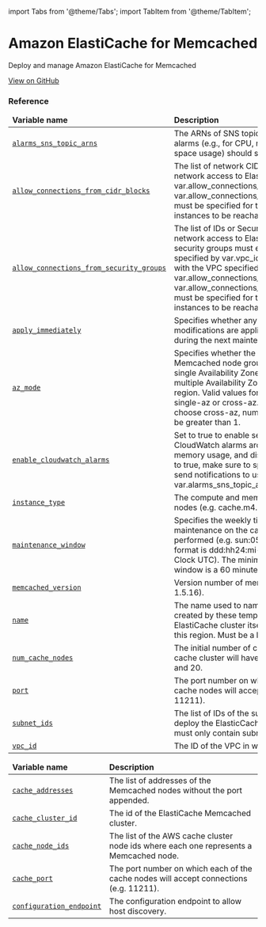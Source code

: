 import Tabs from '@theme/Tabs';
import TabItem from '@theme/TabItem';

# Amazon ElastiCache for Memcached

Deploy and manage Amazon ElastiCache for Memcached

<a href="https://github.com/gruntwork-io/terraform-aws-service-catalog/tree/master/modules/data-stores/memcached" className="link-button">View on GitHub</a>

### Reference 

<Tabs>
  <TabItem value="inputs" label="Inputs" default>
    <table>
        <thead>
            <tr>
                <td><b>Variable name</b></td>
                <td><b>Description</b></td>
            </tr>
        </thead>
        <tbody>
            <tr>
        <td><a name="alarms_sns_topic_arns" href="#alarms_sns_topic_arns" className="snap-top"><code>alarms_sns_topic_arns</code></a></td>
        <td>The ARNs of SNS topics where CloudWatch alarms (e.g., for CPU, memory, and disk space usage) should send notifications.</td>
    </tr><tr>
        <td><a name="allow_connections_from_cidr_blocks" href="#allow_connections_from_cidr_blocks" className="snap-top"><code>allow_connections_from_cidr_blocks</code></a></td>
        <td>The list of network CIDR blocks to allow network access to ElastiCache from. One of var.allow_connections_from_cidr_blocks or var.allow_connections_from_security_groups must be specified for the ElastiCache instances to be reachable.</td>
    </tr><tr>
        <td><a name="allow_connections_from_security_groups" href="#allow_connections_from_security_groups" className="snap-top"><code>allow_connections_from_security_groups</code></a></td>
        <td>The list of IDs or Security Groups to allow network access to ElastiCache from. All security groups must either be in the VPC specified by var.vpc_id, or a peered VPC with the VPC specified by var.vpc_id. One of var.allow_connections_from_cidr_blocks or var.allow_connections_from_security_groups must be specified for the ElastiCache instances to be reachable.</td>
    </tr><tr>
        <td><a name="apply_immediately" href="#apply_immediately" className="snap-top"><code>apply_immediately</code></a></td>
        <td>Specifies whether any database modifications are applied immediately, or during the next maintenance window.</td>
    </tr><tr>
        <td><a name="az_mode" href="#az_mode" className="snap-top"><code>az_mode</code></a></td>
        <td>Specifies whether the nodes in this Memcached node group are created in a single Availability Zone or created across multiple Availability Zones in the cluster's region. Valid values for this parameter are single-az or cross-az. If you want to choose cross-az, num_cache_nodes must be greater than 1.</td>
    </tr><tr>
        <td><a name="enable_cloudwatch_alarms" href="#enable_cloudwatch_alarms" className="snap-top"><code>enable_cloudwatch_alarms</code></a></td>
        <td>Set to true to enable several basic CloudWatch alarms around CPU usage, memory usage, and disk space usage. If set to true, make sure to specify SNS topics to send notifications to using var.alarms_sns_topic_arn.</td>
    </tr><tr>
        <td><a name="instance_type" href="#instance_type" className="snap-top"><code>instance_type</code></a></td>
        <td>The compute and memory capacity of the nodes (e.g. cache.m4.large).</td>
    </tr><tr>
        <td><a name="maintenance_window" href="#maintenance_window" className="snap-top"><code>maintenance_window</code></a></td>
        <td>Specifies the weekly time range for when maintenance on the cache cluster is performed (e.g. sun:05:00-sun:09:00). The format is ddd:hh24:mi-ddd:hh24:mi (24H Clock UTC). The minimum maintenance window is a 60 minute period.</td>
    </tr><tr>
        <td><a name="memcached_version" href="#memcached_version" className="snap-top"><code>memcached_version</code></a></td>
        <td>Version number of memcached to use (e.g. 1.5.16).</td>
    </tr><tr>
        <td><a name="name" href="#name" className="snap-top"><code>name</code></a></td>
        <td>The name used to namespace all resources created by these templates, including the ElastiCache cluster itself. Must be unique in this region. Must be a lowercase string.</td>
    </tr><tr>
        <td><a name="num_cache_nodes" href="#num_cache_nodes" className="snap-top"><code>num_cache_nodes</code></a></td>
        <td>The initial number of cache nodes that the cache cluster will have. Must be between 1 and 20.</td>
    </tr><tr>
        <td><a name="port" href="#port" className="snap-top"><code>port</code></a></td>
        <td>The port number on which each of the cache nodes will accept connections (e.g. 11211).</td>
    </tr><tr>
        <td><a name="subnet_ids" href="#subnet_ids" className="snap-top"><code>subnet_ids</code></a></td>
        <td>The list of IDs of the subnets in which to deploy the ElasticCache instances. The list must only contain subnets in var.vpc_id.</td>
    </tr><tr>
        <td><a name="vpc_id" href="#vpc_id" className="snap-top"><code>vpc_id</code></a></td>
        <td>The ID of the VPC in which to deploy RDS.</td>
    </tr>
        </tbody>
    </table>
  </TabItem>
  <TabItem value="outputs" label="Outputs">
    <table>
        <thead>
            <tr>
              <td><b>Variable name</b></td>
              <td><b>Description</b></td>
            </tr>
        </thead>
        <tbody>
            <tr>
        <td><a name="cache_addresses" href="#cache_addresses" className="snap-top"><code>cache_addresses</code></a></td>
        <td>The list of addresses of the Memcached nodes without the port appended.</td>
    </tr><tr>
        <td><a name="cache_cluster_id" href="#cache_cluster_id" className="snap-top"><code>cache_cluster_id</code></a></td>
        <td>The id of the ElastiCache Memcached cluster.</td>
    </tr><tr>
        <td><a name="cache_node_ids" href="#cache_node_ids" className="snap-top"><code>cache_node_ids</code></a></td>
        <td>The list of the AWS cache cluster node ids where each one represents a Memcached node.</td>
    </tr><tr>
        <td><a name="cache_port" href="#cache_port" className="snap-top"><code>cache_port</code></a></td>
        <td>The port number on which each of the cache nodes will accept connections (e.g. 11211).</td>
    </tr><tr>
        <td><a name="configuration_endpoint" href="#configuration_endpoint" className="snap-top"><code>configuration_endpoint</code></a></td>
        <td>The configuration endpoint to allow host discovery.</td>
    </tr>
        </tbody>
    </table>
  </TabItem>
</Tabs>


<!-- ##DOCS-SOURCER-START
{"sourcePlugin":"Service Catalog Reference","hash":"ed6f540490779ce1b521270e8f8f8fdb"}
##DOCS-SOURCER-END -->

